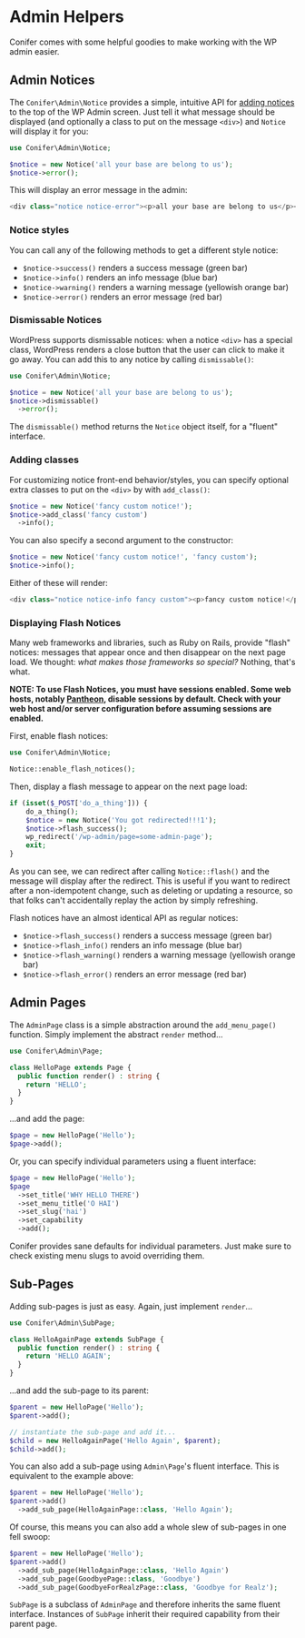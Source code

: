 # Admin Helpers

Conifer comes with some helpful goodies to make working with the WP admin easier.

## Admin Notices

The `Conifer\Admin\Notice` provides a simple, intuitive API for [adding notices](https://codex.wordpress.org/Plugin_API/Action_Reference/admin_notices) to the top of the WP Admin screen. Just tell it what message should be displayed (and optionally a class to put on the message `<div>`) and `Notice` will display it for you:

```php
use Conifer\Admin\Notice;

$notice = new Notice('all your base are belong to us');
$notice->error();
```

This will display an error message in the admin:

```php
<div class="notice notice-error"><p>all your base are belong to us</p></div>
```

### Notice styles

You can call any of the following methods to get a different style notice:

* `$notice->success()` renders a success message (green bar)
* `$notice->info()` renders an info message (blue bar)
* `$notice->warning()` renders a warning message (yellowish orange bar)
* `$notice->error()` renders an error message (red bar)

### Dismissable Notices

WordPress supports dismissable notices: when a notice `<div>` has a special class, WordPress renders a close button that the user can click to make it go away. You can add this to any notice by calling `dismissable()`:

```php
use Conifer\Admin\Notice;

$notice = new Notice('all your base are belong to us');
$notice->dismissable()
  ->error();
```

The `dismissable()` method returns the `Notice` object itself, for a "fluent" interface.

### Adding classes

For customizing notice front-end behavior/styles, you can specify optional extra classes to put on the `<div>` by with `add_class()`:

```php
$notice = new Notice('fancy custom notice!');
$notice->add_class('fancy custom') 
  ->info();
```

You can also specify a second argument to the constructor:

```php
$notice = new Notice('fancy custom notice!', 'fancy custom');
$notice->info();
```

Either of these will render:

```php
<div class="notice notice-info fancy custom"><p>fancy custom notice!</p></div>
```

### Displaying Flash Notices

Many web frameworks and libraries, such as Ruby on Rails, provide "flash" notices: messages that appear once and then disappear on the next page load. We thought: *what makes those frameworks so special?* Nothing, that's what.

**NOTE: To use Flash Notices, you must have sessions enabled. Some web hosts, notably [Pantheon](https://pantheon.io/), disable sessions by default. Check with your web host and/or server configuration before assuming sessions are enabled.** 

First, enable flash notices:

```php
use Conifer\Admin\Notice;

Notice::enable_flash_notices();
```

Then, display a flash message to appear on the next page load:

```php
if (isset($_POST['do_a_thing'])) {
    do_a_thing();
    $notice = new Notice('You got redirected!!!1');
    $notice->flash_success();
    wp_redirect('/wp-admin/page=some-admin-page');
    exit;
}
```

As you can see, we can redirect after calling `Notice::flash()` and the message will display after the redirect. This is useful if you want to redirect after a non-idempotent change, such as deleting or updating a resource, so that folks can't accidentally replay the action by simply refreshing.

Flash notices have an almost identical API as regular notices:

- `$notice->flash_success()` renders a success message (green bar)
- `$notice->flash_info()` renders an info message (blue bar)
- `$notice->flash_warning()` renders a warning message (yellowish orange bar)
- `$notice->flash_error()` renders an error message (red bar)

## Admin Pages

The `AdminPage` class is a simple abstraction around the `add_menu_page()` function. Simply implement the abstract `render` method...

```php
use Conifer\Admin\Page;

class HelloPage extends Page {
  public function render() : string {
    return 'HELLO';
  }
}
```

...and add the page:

```php
$page = new HelloPage('Hello');
$page->add();
```

Or, you can specify individual parameters using a fluent interface:

```php
$page = new HelloPage('Hello');
$page
  ->set_title('WHY HELLO THERE')
  ->set_menu_title('O HAI')
  ->set_slug('hai')
  ->set_capability
  ->add();
```

Conifer provides sane defaults for individual parameters. Just make sure to check existing menu slugs to avoid overriding them.

## Sub-Pages

Adding sub-pages is just as easy. Again, just implement `render`...

```php
use Conifer\Admin\SubPage;

class HelloAgainPage extends SubPage {
  public function render() : string {
    return 'HELLO AGAIN';
  }
}
```

...and add the sub-page to its parent:

```php
$parent = new HelloPage('Hello');
$parent->add();

// instantiate the sub-page and add it...
$child = new HelloAgainPage('Hello Again', $parent);
$child->add();
```

You can also add a sub-page using `Admin\Page`'s fluent interface. This is equivalent to the example above:

```php
$parent = new HelloPage('Hello');
$parent->add()
  ->add_sub_page(HelloAgainPage::class, 'Hello Again');
```

Of course, this means you can also add a whole slew of sub-pages in one fell swoop:

```php
$parent = new HelloPage('Hello');
$parent->add()
  ->add_sub_page(HelloAgainPage::class, 'Hello Again')
  ->add_sub_page(GoodbyePage::class, 'Goodbye')
  ->add_sub_page(GoodbyeForRealzPage::class, 'Goodbye for Realz');
```

`SubPage` is a subclass of `AdminPage` and therefore inherits the same fluent interface. Instances of `SubPage` inherit their required capability from their parent page.